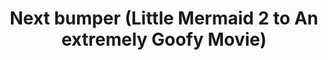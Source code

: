 ---
layout: entry
title: "Next bumper (Little Mermaid 2 to An extremely Goofy Movie)"
organization: "Disney Channel"
usagedate: 2002
language: en
fulltitle: "Disney Channel Up next Bumper - Little Mermaid 2 to An extremely Goofy Movie"
watermark: None
source: DarkManX16
sourceurl: https://www.youtube.com/playlist?list=PLEOXfxDYznc5RYDWOtkgWtdo2Q4qkSqnz
---